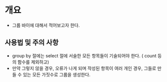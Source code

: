 # 개요 
- 그룹 바이에 대해서 적어보고자 한다. 

## 사용법 및 주의 사항 
- group by 절에는 select 절에 서술한 모든 항목들이 기술되어야 한다. ( count 등의 함수를 제외하고) 
- 만약 그렇지 않을 경우, 오류가 나게 되며 작성된 항목이 여러 개인 경우, 그들로 만들 수 있는 모든 가짓수로 그룹을 생성한다. 
